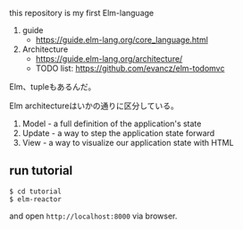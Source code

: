 this repository is my first Elm-language

1. guide
    - https://guide.elm-lang.org/core_language.html
2. Architecture
    - https://guide.elm-lang.org/architecture/
    - TODO list: https://github.com/evancz/elm-todomvc

Elm、tupleもあるんだ。

Elm architectureはいかの通りに区分している。

1. Model  - a full definition of the application's state
2. Update - a way to step the application state forward
3. View   - a way to visualize our application state with HTML


## run tutorial

```
$ cd tutorial
$ elm-reactor
```

and open `http://localhost:8000` via browser.
